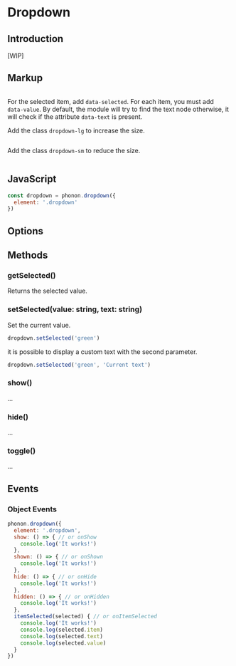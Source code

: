 # Dropdown

## Introduction

[WIP]

## Markup

```html

```

For the selected item, add `data-selected`.
For each item, you must add `data-value`.
By default, the module will try to find the text node otherwise, it will check if the attribute `data-text` is present.

Add the class `dropdown-lg` to increase the size.

```html

```


Add the class `dropdown-sm` to reduce the size.

```html

```

## JavaScript

```js
const dropdown = phonon.dropdown({
  element: '.dropdown'
})
```

## Options

## Methods

### getSelected()

Returns the selected value.

### setSelected(value: string, text: string)

Set the current value.

```js
dropdown.setSelected('green')
```

it is possible to display a custom text with the second parameter.

```js
dropdown.setSelected('green', 'Current text')
```

### show()

...

### hide()

...

### toggle()

...

## Events

### Object Events

```js
phonon.dropdown({
  element: '.dropdown',
  show: () => { // or onShow
    console.log('It works!')
  },
  shown: () => { // or onShown
    console.log('It works!')
  },
  hide: () => { // or onHide
    console.log('It works!')
  },
  hidden: () => { // or onHidden
    console.log('It works!')
  },
  itemSelected(selected) { // or onItemSelected
    console.log('It works!')
    console.log(selected.item)
    console.log(selected.text)
    console.log(selected.value)
  }
})
```
